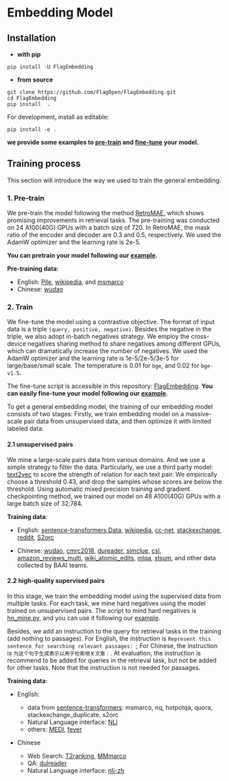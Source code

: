 # Embedding Model

## Installation

* **with pip**
```
pip install -U FlagEmbedding
```

* **from source**
```
git clone https://github.com/FlagOpen/FlagEmbedding.git
cd FlagEmbedding
pip install  .
```
For development, install as editable:
```
pip install -e .
```

**we provide some examples to [pre-train](https://github.com/FlagOpen/FlagEmbedding/blob/master/examples/pretrain/README.md) and [fine-tune](https://github.com/FlagOpen/FlagEmbedding/blob/master/examples/finetune/README.md) your model.**


## Training process

This section will introduce the way we used to train the general embedding. 



### 1. Pre-train
We pre-train the model following the method [RetroMAE](https://github.com/staoxiao/RetroMAE), 
which shows promising improvements in retrieval tasks. 
The pre-training was conducted on 24 A100(40G) GPUs with a batch size of 720. 
In RetroMAE, the mask ratio of the encoder and decoder are 0.3 and 0.5, respectively.
We used the AdamW optimizer and the learning rate is 2e-5.

**You can pretrain your model following our [example](https://github.com/FlagOpen/FlagEmbedding/blob/master/examples/pretrain/README.md).**


**Pre-training data**:
- English: [Pile](https://pile.eleuther.ai/), [wikipedia](https://huggingface.co/datasets/wikipedia), and [msmarco](https://huggingface.co/datasets/Tevatron/msmarco-passage-corpus)
- Chinese: [wudao](https://data.baai.ac.cn/details/WuDaoCorporaText)


### 2. Train 

We fine-tune the model using a contrastive objective. 
The format of input data is a triple `(query, positive, negative)`. 
Besides the negative in the triple, we also adopt in-batch negatives strategy. 
We employ the cross-device negatives sharing method to share negatives among different GPUs, 
which can dramatically increase the number of negatives. We used the AdamW optimizer and the learning rate is 1e-5/2e-5/3e-5 for large/base/small scale.
The temperature is 0.01 for `bge`, and 0.02 for `bge-v1.5`.

The fine-tune script is accessible in this repository: [FlagEmbedding](https://github.com/FlagOpen/FlagEmbedding/blob/master/FlagEmbedding/baai_general_embedding/README.md). 
**You can easily fine-tune your model following our [example](https://github.com/FlagOpen/FlagEmbedding/blob/master/examples/finetune/README.md).**

To get a general embedding model, the training of our embedding model consists of two stages: 
Firstly, we train embedding model on a massive-scale pair data from unsupervised data, 
and then optimize it with limited labeled data.

#### 2.1 unsupervised pairs

We mine a large-scale pairs data from various domains. 
And we use a simple strategy to filter the data. Particularly,
we use a third party model: [text2vec](https://huggingface.co/shibing624/text2vec-base-chinese)
to score the strength of relation for each text pair.
We empirically choose a threshold 0.43, and drop
the samples whose scores are below the threshold.
Using automatic mixed precision training and gradient checkpointing method,
we trained our model on 48 A100(40G) GPUs with a large batch size of 32,784. 


**Training data**:

- English: [sentence-transformers Data](https://huggingface.co/datasets/sentence-transformers/embedding-training-data), 
[wikipedia](https://huggingface.co/datasets/wikipedia), [cc-net](https://github.com/facebookresearch/cc_net), [stackexchange](https://huggingface.co/datasets/flax-sentence-embeddings/stackexchange_titlebody_best_voted_answer_jsonl),
[reddit](https://huggingface.co/datasets/sentence-transformers/reddit-title-body), [S2orc](https://huggingface.co/datasets/sentence-transformers/reddit-title-body)

- Chinese: [wudao](https://data.baai.ac.cn/details/WuDaoCorporaText), [cmrc2018](https://huggingface.co/datasets/cmrc2018), [dureader](https://github.com/baidu/DuReader),
[simclue](https://github.com/CLUEbenchmark/SimCLUE), [csl](https://arxiv.org/abs/2209.05034), [amazon_reviews_multi](amazon_reviews_multi),
[wiki_atomic_edits](https://huggingface.co/datasets/wiki_atomic_edits),  [mlqa](https://huggingface.co/datasets/mlqa),
[xlsum](https://huggingface.co/datasets/csebuetnlp/xlsum), and other data collected by BAAI teams.


#### 2.2 high-quality supervised pairs

In this stage, we train the embedding model using the supervised data from multiple tasks. 
For each task, we mine hard negatives using the model trained on unsupervised pairs. 
The script to mind hard negatives is [hn_mine.py](https://github.com/FlagOpen/FlagEmbedding/blob/master/FlagEmbedding/baai_general_embedding/finetune/hn_mine.py), and you can use it following our [example](https://github.com/FlagOpen/FlagEmbedding/tree/master/examples/finetune#data-format).

Besides, we add an instruction to the query for retrieval tasks in the training (add nothing to passages). 
For English, the instruction is `Represent this sentence for searching relevant passages: `;
For Chinese, the instruction is `为这个句子生成表示以用于检索相关文章：`.
At evaluation, the instruction is recommend to be added for queries in the retrieval task, but not be added for other tasks.
Note that the instruction is not needed for passages.


**Training data**:
- English: 
    - data from [sentence-transformers](https://huggingface.co/datasets/sentence-transformers/embedding-training-data): msmarco, nq, hotpotqa, quora, stackexchange_duplicate, s2orc
    - Natural Language interface: [NLI](https://github.com/princeton-nlp/SimCSE)
    - others: [MEDI](https://github.com/xlang-ai/instructor-embedding), [fever](https://github.com/awslabs/fever)

- Chinese
    - Web Search: [T2ranking](https://huggingface.co/datasets/THUIR/T2Ranking), [MMmarco](https://github.com/unicamp-dl/mMARCO)
    - QA: [dulreader](https://github.com/baidu/DuReader)
    - Natural Language interface: [nli-zh](https://huggingface.co/datasets/shibing624/nli_zh)








